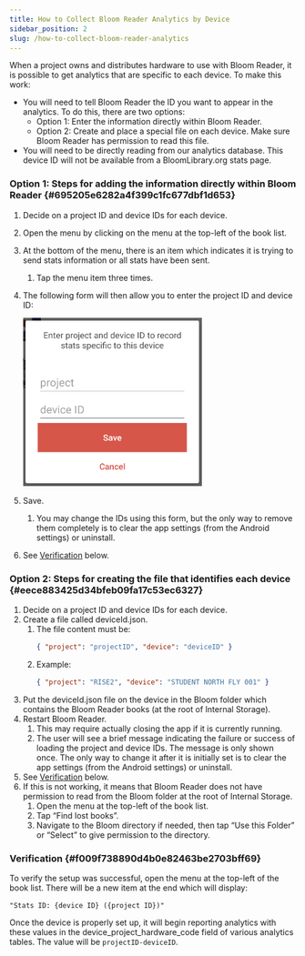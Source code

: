 ```yaml
---
title: How to Collect Bloom Reader Analytics by Device
sidebar_position: 2
slug: /how-to-collect-bloom-reader-analytics
---
```


When a project owns and distributes hardware to use with Bloom Reader, it is possible to get analytics that are specific to each device. To make this work:

- You will need to tell Bloom Reader the ID you want to appear in the analytics. To do this, there are two options:
  - Option 1: Enter the information directly within Bloom Reader.
  - Option 2: Create and place a special file on each device. Make sure Bloom Reader has permission to read this file.
- You will need to be directly reading from our analytics database. This device ID will not be available from a BloomLibrary.org stats page.

### Option 1: Steps for adding the information directly within Bloom Reader {#695205e6282a4f399c1fc677dbf1d653}

1. Decide on a project ID and device IDs for each device.
2. Open the menu by clicking on the menu at the top-left of the book list.
3. At the bottom of the menu, there is an item which indicates it is trying to send stats information or all stats have been sent.
   1. Tap the menu item three times.
4. The following form will then allow you to enter the project ID and device ID:

   ![](./how-to-collect-bloom-reader-analytics.72cfaca3-69c9-4f66-b2cb-de8a0b3d4282.png)

5. Save.
   1. You may change the IDs using this form, but the only way to remove them completely is to clear the app settings (from the Android settings) or uninstall.
6. See [Verification](/how-to-collect-bloom-reader-analytics#f009f738890d4b0e82463be2703bff69) below.

### Option 2: Steps for creating the file that identifies each device {#eece883425d34bfeb09fa17c53ec6327}

1. Decide on a project ID and device IDs for each device.
2. Create a file called deviceId.json.
   1. The file content must be:
      ```json
      { "project": "projectID", "device": "deviceID" }
      ```
   2. Example:
      ```json
      { "project": "RISE2", "device": "STUDENT NORTH FLY 001" }
      ```
3. Put the deviceId.json file on the device in the Bloom folder which contains the Bloom Reader books (at the root of Internal Storage).
4. Restart Bloom Reader.
   1. This may require actually closing the app if it is currently running.
   2. The user will see a brief message indicating the failure or success of loading the project and device IDs. The message is only shown once. The only way to change it after it is initially set is to clear the app settings (from the Android settings) or uninstall.
5. See [Verification](/how-to-collect-bloom-reader-analytics#f009f738890d4b0e82463be2703bff69) below.
6. If this is not working, it means that Bloom Reader does not have permission to read from the Bloom folder at the root of Internal Storage.
   1. Open the menu at the top-left of the book list.
   2. Tap “Find lost books”.
   3. Navigate to the Bloom directory if needed, then tap “Use this Folder” or “Select” to give permission to the directory.

### Verification {#f009f738890d4b0e82463be2703bff69}

To verify the setup was successful, open the menu at the top-left of the book list. There will be a new item at the end which will display:

```
"Stats ID: {device ID} ({project ID})"
```

Once the device is properly set up, it will begin reporting analytics with these values in the device_project_hardware_code field of various analytics tables. The value will be `projectID-deviceID`.
